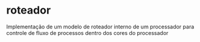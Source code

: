 # roteador
Implementação de um modelo de roteador interno de um processador para controle
de fluxo de processos dentro dos cores do processador
